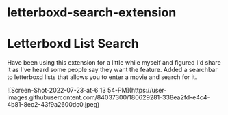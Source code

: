 # letterboxd-search-extension
<h1>Letterboxd List Search</h1>
<p>Have been using this extension for a little while myself and figured I'd share it as I've heard some people say they want the feature. Added a searchbar to letterboxd lists that allows you to enter a movie and search for it.</p>
![Screen-Shot-2022-07-23-at-6 13 54-PM](https://user-images.githubusercontent.com/84037300/180629281-338ea2fd-e4c4-4b81-8ec2-43f9a2600dc0.jpeg)
